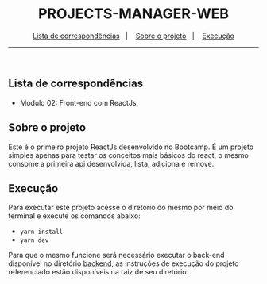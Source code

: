 <h1 align="center">
  PROJECTS-MANAGER-WEB
</h1>

<p align="center">
  <a href="#lista-de-correspondências">Lista de correspondências</a>&nbsp;&nbsp;&nbsp;|&nbsp;&nbsp;&nbsp;
  <a href="#sobre-o-projeto">Sobre o projeto</a>&nbsp;&nbsp;&nbsp;|&nbsp;&nbsp;&nbsp;
  <a href="#execução">Execução</a>
</p>

---
<br />

## Lista de correspondências
* Modulo 02: Front-end com ReactJs

## Sobre o projeto
Este é o primeiro projeto ReactJs desenvolvido no Bootcamp. É um projeto simples apenas para testar os conceitos mais básicos do react, o mesmo consome a primeira api desenvolvida, lista, adiciona e remove.

## Execução
Para executar este projeto acesse o diretório do mesmo por meio do terminal e execute os comandos abaixo:
- `yarn install`
- `yarn dev`

Para que o mesmo funcione será necessário executar o back-end disponível no diretório [backend](../backend), as instruções de execução do projeto referenciado estão disponíveis na raiz de seu diretório.
